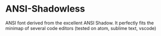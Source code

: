 # ANSI-Shadowless
ANSI font derived from the excellent ANSI Shadow. It perfectly fits the minimap of several code editors (tested on atom, sublime text, vscode)
